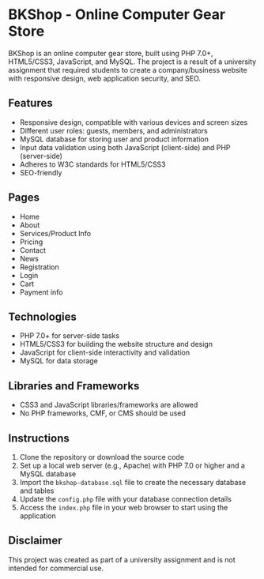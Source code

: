 # BKShop - Online Computer Gear Store

BKShop is an online computer gear store, built using PHP 7.0+, HTML5/CSS3, JavaScript, and MySQL. The project is a result of a university assignment that required students to create a company/business website with responsive design, web application security, and SEO.

## Features

- Responsive design, compatible with various devices and screen sizes
- Different user roles: guests, members, and administrators
- MySQL database for storing user and product information
- Input data validation using both JavaScript (client-side) and PHP (server-side)
- Adheres to W3C standards for HTML5/CSS3
- SEO-friendly

## Pages

- Home 
- About 
- Services/Product Info 
- Pricing 
- Contact 
- News 
- Registration
- Login
- Cart
- Payment info

## Technologies

- PHP 7.0+ for server-side tasks
- HTML5/CSS3 for building the website structure and design
- JavaScript for client-side interactivity and validation
- MySQL for data storage

## Libraries and Frameworks

- CSS3 and JavaScript libraries/frameworks are allowed
- No PHP frameworks, CMF, or CMS should be used

## Instructions

1. Clone the repository or download the source code
2. Set up a local web server (e.g., Apache) with PHP 7.0 or higher and a MySQL database
3. Import the `bkshop-database.sql` file to create the necessary database and tables
4. Update the `config.php` file with your database connection details
5. Access the `index.php` file in your web browser to start using the application

## Disclaimer

This project was created as part of a university assignment and is not intended for commercial use.
